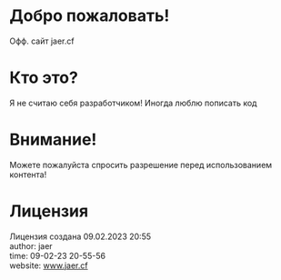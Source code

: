 # Добро пожаловать!
Офф. сайт jaer.cf

# Кто это?
Я не считаю себя разработчиком! Иногда люблю пописать код

# Внимание!
Можете пожалуйста спросить разрешение перед использованием контента!

# Лицензия
Лицензия создана 09.02.2023 20:55<br>
author: jaer<br>
time: 09-02-23 20-55-56<br>
website: www.jaer.cf<br>